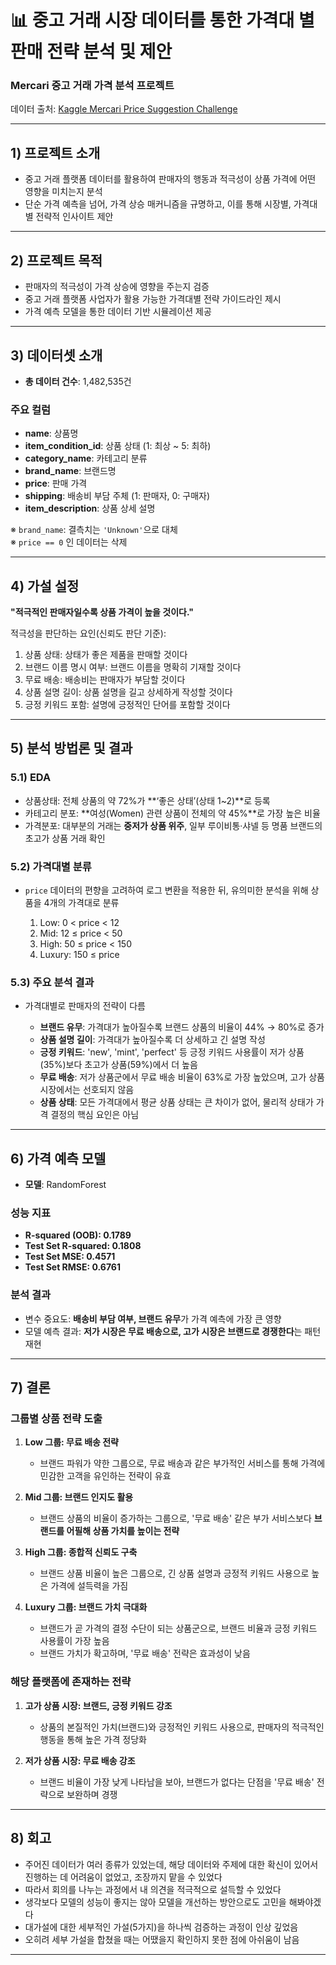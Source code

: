 # 📊 중고 거래 시장 데이터를 통한 가격대 별 판매 전략 분석 및 제안
### Mercari 중고 거래 가격 분석 프로젝트

데이터 출처: [Kaggle Mercari Price Suggestion Challenge](https://www.kaggle.com/competitions/mercari-price-suggestion-challenge/overview)

---

## 1) 프로젝트 소개
- 중고 거래 플랫폼 데이터를 활용하여 판매자의 행동과 적극성이 상품 가격에 어떤 영향을 미치는지 분석  
- 단순 가격 예측을 넘어, 가격 상승 매커니즘을 규명하고, 이를 통해 시장별, 가격대별 전략적 인사이트 제안  

---

## 2) 프로젝트 목적
- 판매자의 적극성이 가격 상승에 영향을 주는지 검증  
- 중고 거래 플랫폼 사업자가 활용 가능한 가격대별 전략 가이드라인 제시  
- 가격 예측 모델을 통한 데이터 기반 시뮬레이션 제공  

---

## 3) 데이터셋 소개
- **총 데이터 건수**: 1,482,535건  

### 주요 컬럼
- **name**: 상품명  
- **item_condition_id**: 상품 상태 (1: 최상 ~ 5: 최하)  
- **category_name**: 카테고리 분류  
- **brand_name**: 브랜드명  
- **price**: 판매 가격  
- **shipping**: 배송비 부담 주체 (1: 판매자, 0: 구매자)  
- **item_description**: 상품 상세 설명  

※ `brand_name`: 결측치는 `'Unknown'`으로 대체  
※ `price == 0` 인 데이터는 삭제  

---

## 4) 가설 설정
**"적극적인 판매자일수록 상품 가격이 높을 것이다."**

적극성을 판단하는 요인(신뢰도 판단 기준):  
1. 상품 상태: 상태가 좋은 제품을 판매할 것이다  
2. 브랜드 이름 명시 여부: 브랜드 이름을 명확히 기재할 것이다  
3. 무료 배송: 배송비는 판매자가 부담할 것이다  
4. 상품 설명 길이: 상품 설명을 길고 상세하게 작성할 것이다  
5. 긍정 키워드 포함: 설명에 긍정적인 단어를 포함할 것이다  

---

## 5) 분석 방법론 및 결과

### 5.1) EDA
- 상품상태: 전체 상품의 약 72%가 **‘좋은 상태’(상태 1~2)**로 등록  
- 카테고리 분포: **여성(Women) 관련 상품이 전체의 약 45%**로 가장 높은 비율  
- 가격분포: 대부분의 거래는 **중저가 상품 위주**, 일부 루이비통·샤넬 등 명품 브랜드의 초고가 상품 거래 확인  

### 5.2) 가격대별 분류
- `price` 데이터의 편향을 고려하여 로그 변환을 적용한 뒤, 유의미한 분석을 위해 상품을 4개의 가격대로 분류  

  1. Low: 0 < price < 12  
  2. Mid: 12 ≤ price < 50  
  3. High: 50 ≤ price < 150  
  4. Luxury: 150 ≤ price  

### 5.3) 주요 분석 결과
- 가격대별로 판매자의 전략이 다름  

  - **브랜드 유무**: 가격대가 높아질수록 브랜드 상품의 비율이 44% → 80%로 증가  
  - **상품 설명 길이**: 가격대가 높아질수록 더 상세하고 긴 설명 작성  
  - **긍정 키워드**: 'new', 'mint', 'perfect' 등 긍정 키워드 사용률이 저가 상품(35%)보다 초고가 상품(59%)에서 더 높음  
  - **무료 배송**: 저가 상품군에서 무료 배송 비율이 63%로 가장 높았으며, 고가 상품 시장에서는 선호되지 않음  
  - **상품 상태**: 모든 가격대에서 평균 상품 상태는 큰 차이가 없어, 물리적 상태가 가격 결정의 핵심 요인은 아님  

---

## 6) 가격 예측 모델
- **모델**: RandomForest  

### 성능 지표
- **R-squared (OOB): 0.1789**  
- **Test Set R-squared: 0.1808**  
- **Test Set MSE: 0.4571**  
- **Test Set RMSE: 0.6761**  

### 분석 결과
- 변수 중요도: **배송비 부담 여부, 브랜드 유무**가 가격 예측에 가장 큰 영향  
- 모델 예측 결과: **저가 시장은 무료 배송으로, 고가 시장은 브랜드로 경쟁한다**는 패턴 재현  

---

## 7) 결론
### 그룹별 상품 전략 도출
1. **Low 그룹: 무료 배송 전략**  
   - 브랜드 파워가 약한 그룹으로, 무료 배송과 같은 부가적인 서비스를 통해 가격에 민감한 고객을 유인하는 전략이 유효  

2. **Mid 그룹: 브랜드 인지도 활용**  
   - 브랜드 상품의 비율이 증가하는 그룹으로, '무료 배송' 같은 부가 서비스보다 **브랜드를 어필해 상품 가치를 높이는 전략**  

3. **High 그룹: 종합적 신뢰도 구축**  
   - 브랜드 상품 비율이 높은 그룹으로, 긴 상품 설명과 긍정적 키워드 사용으로 높은 가격에 설득력을 가짐  

4. **Luxury 그룹: 브랜드 가치 극대화**  
   - 브랜드가 곧 가격의 결정 수단이 되는 상품군으로, 브랜드 비율과 긍정 키워드 사용률이 가장 높음  
   - 브랜드 가치가 확고하며, '무료 배송' 전략은 효과성이 낮음  

### 해당 플랫폼에 존재하는 전략
1. **고가 상품 시장: 브랜드, 긍정 키워드 강조**  
   - 상품의 본질적인 가치(브랜드)와 긍정적인 키워드 사용으로, 판매자의 적극적인 행동을 통해 높은 가격 정당화  

2. **저가 상품 시장: 무료 배송 강조**  
   - 브랜드 비율이 가장 낮게 나타남을 보아, 브랜드가 없다는 단점을 '무료 배송' 전략으로 보완하며 경쟁  

---

## 8) 회고
- 주어진 데이터가 여러 종류가 있었는데, 해당 데이터와 주제에 대한 확신이 있어서 진행하는 데 어려움이 없었고, 조장까지 맡을 수 있었다  
- 따라서 회의를 나누는 과정에서 내 의견을 적극적으로 설득할 수 있었다  
- 생각보다 모델의 성능이 좋지는 않아 모델을 개선하는 방안으로도 고민을 해봐야겠다  
- 대가설에 대한 세부적인 가설(5가지)을 하나씩 검증하는 과정이 인상 깊었음  
- 오히려 세부 가설을 합쳤을 때는 어땠을지 확인하지 못한 점에 아쉬움이 남음  

---
